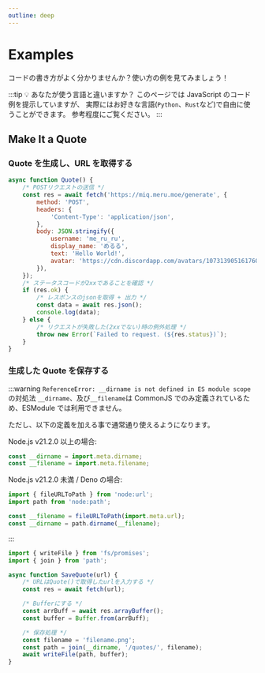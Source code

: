 ```yaml
---
outline: deep
---
```


# Examples

コードの書き方がよく分かりませんか？使い方の例を見てみましょう！

:::tip 💡 あなたが使う言語と違いますか？
このページでは JavaScript のコード例を提示していますが、
実際にはお好きな言語(`Python`、`Rust`など)で自由に使うことができます。
参考程度にご覧ください。
:::

## Make It a Quote

### Quote を生成し、URL を取得する

```js
async function Quote() {
	/* POSTリクエストの送信 */
	const res = await fetch('https://miq.meru.moe/generate', {
		method: 'POST',
		headers: {
			'Content-Type': 'application/json',
		},
		body: JSON.stringify({
			username: 'me_ru_ru',
			display_name: 'めるる',
			text: 'Hello World!',
			avatar: 'https://cdn.discordapp.com/avatars/1073139051617603584/1bfc4eb6fdc6ccc5ac754c6b7c5adeb9.png',
		}),
	});
	/* ステータスコードが2xxであることを確認 */
	if (res.ok) {
		/* レスポンスのjsonを取得 + 出力 */
		const data = await res.json();
		console.log(data);
	} else {
		/* リクエストが失敗した(2xxでない)時の例外処理 */
		throw new Error(`Failed to request. (${res.status})`);
	}
}
```

### 生成した Quote を保存する

:::warning `ReferenceError: __dirname is not defined in ES module scope`の対処法
`__dirname`、及び`__filename`は CommonJS でのみ定義されているため、ESModule では利用できません。

ただし、以下の定義を加える事で通常通り使えるようになります。

Node.js v21.2.0 以上の場合:

```js
const __dirname = import.meta.dirname;
const __filename = import.meta.filename;
```

Node.js v21.2.0 未満 / Deno の場合:

```js
import { fileURLToPath } from 'node:url';
import path from 'node:path';

const __filename = fileURLToPath(import.meta.url);
const __dirname = path.dirname(__filename);
```

:::

```js
import { writeFile } from 'fs/promises';
import { join } from 'path';

async function SaveQuote(url) {
	/* URLはQuote()で取得したurlを入力する */
	const res = await fetch(url);

	/* Bufferにする */
	const arrBuff = await res.arrayBuffer();
	const buffer = Buffer.from(arrBuff);

	/* 保存処理 */
	const filename = 'filename.png';
	const path = join(__dirname, '/quotes/', filename);
	await writeFile(path, buffer);
}
```
